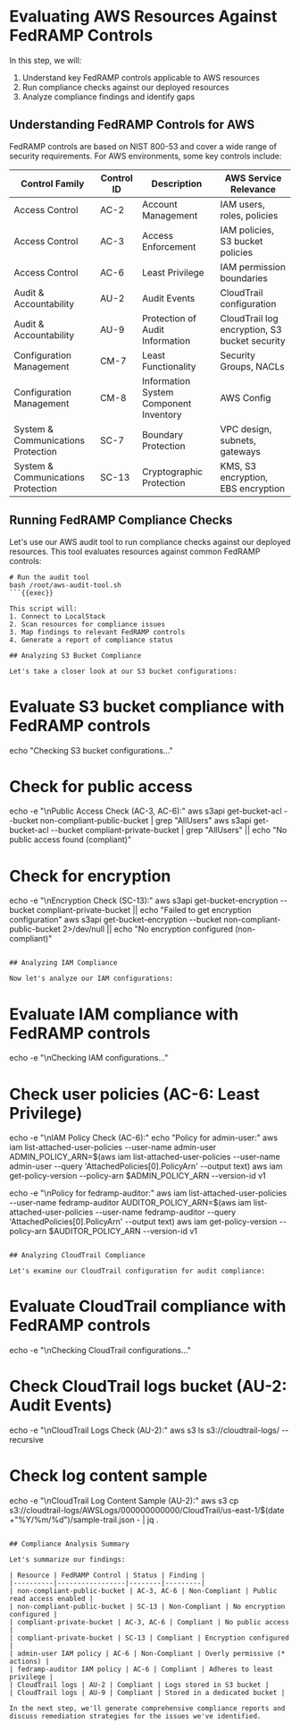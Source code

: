 # Evaluating AWS Resources Against FedRAMP Controls

In this step, we will:
1. Understand key FedRAMP controls applicable to AWS resources
2. Run compliance checks against our deployed resources
3. Analyze compliance findings and identify gaps

## Understanding FedRAMP Controls for AWS

FedRAMP controls are based on NIST 800-53 and cover a wide range of security requirements. For AWS environments, some key controls include:

| Control Family | Control ID | Description | AWS Service Relevance |
|----------------|------------|-------------|------------------------|
| Access Control | AC-2 | Account Management | IAM users, roles, policies |
| Access Control | AC-3 | Access Enforcement | IAM policies, S3 bucket policies |
| Access Control | AC-6 | Least Privilege | IAM permission boundaries |
| Audit & Accountability | AU-2 | Audit Events | CloudTrail configuration |
| Audit & Accountability | AU-9 | Protection of Audit Information | CloudTrail log encryption, S3 bucket security |
| Configuration Management | CM-7 | Least Functionality | Security Groups, NACLs |
| Configuration Management | CM-8 | Information System Component Inventory | AWS Config |
| System & Communications Protection | SC-7 | Boundary Protection | VPC design, subnets, gateways |
| System & Communications Protection | SC-13 | Cryptographic Protection | KMS, S3 encryption, EBS encryption |

## Running FedRAMP Compliance Checks

Let's use our AWS audit tool to run compliance checks against our deployed resources. This tool evaluates resources against common FedRAMP controls:

```
# Run the audit tool
bash /root/aws-audit-tool.sh
```{{exec}}

This script will:
1. Connect to LocalStack
2. Scan resources for compliance issues
3. Map findings to relevant FedRAMP controls
4. Generate a report of compliance status

## Analyzing S3 Bucket Compliance

Let's take a closer look at our S3 bucket configurations:

```
# Evaluate S3 bucket compliance with FedRAMP controls
echo "Checking S3 bucket configurations..."

# Check for public access
echo -e "\nPublic Access Check (AC-3, AC-6):"
aws s3api get-bucket-acl --bucket non-compliant-public-bucket | grep "AllUsers"
aws s3api get-bucket-acl --bucket compliant-private-bucket | grep "AllUsers" || echo "No public access found (compliant)"

# Check for encryption
echo -e "\nEncryption Check (SC-13):"
aws s3api get-bucket-encryption --bucket compliant-private-bucket || echo "Failed to get encryption configuration"
aws s3api get-bucket-encryption --bucket non-compliant-public-bucket 2>/dev/null || echo "No encryption configured (non-compliant)"
```{{exec}}

## Analyzing IAM Compliance

Now let's analyze our IAM configurations:

```
# Evaluate IAM compliance with FedRAMP controls
echo -e "\nChecking IAM configurations..."

# Check user policies (AC-6: Least Privilege)
echo -e "\nIAM Policy Check (AC-6):"
echo "Policy for admin-user:"
aws iam list-attached-user-policies --user-name admin-user
ADMIN_POLICY_ARN=$(aws iam list-attached-user-policies --user-name admin-user --query 'AttachedPolicies[0].PolicyArn' --output text)
aws iam get-policy-version --policy-arn $ADMIN_POLICY_ARN --version-id v1

echo -e "\nPolicy for fedramp-auditor:"
aws iam list-attached-user-policies --user-name fedramp-auditor
AUDITOR_POLICY_ARN=$(aws iam list-attached-user-policies --user-name fedramp-auditor --query 'AttachedPolicies[0].PolicyArn' --output text)
aws iam get-policy-version --policy-arn $AUDITOR_POLICY_ARN --version-id v1
```{{exec}}

## Analyzing CloudTrail Compliance

Let's examine our CloudTrail configuration for audit compliance:

```
# Evaluate CloudTrail compliance with FedRAMP controls
echo -e "\nChecking CloudTrail configurations..."

# Check CloudTrail logs bucket (AU-2: Audit Events)
echo -e "\nCloudTrail Logs Check (AU-2):"
aws s3 ls s3://cloudtrail-logs/ --recursive

# Check log content sample
echo -e "\nCloudTrail Log Content Sample (AU-2):"
aws s3 cp s3://cloudtrail-logs/AWSLogs/000000000000/CloudTrail/us-east-1/$(date +"%Y/%m/%d")/sample-trail.json - | jq .
```{{exec}}

## Compliance Analysis Summary

Let's summarize our findings:

| Resource | FedRAMP Control | Status | Finding |
|----------|-----------------|--------|---------|
| non-compliant-public-bucket | AC-3, AC-6 | Non-Compliant | Public read access enabled |
| non-compliant-public-bucket | SC-13 | Non-Compliant | No encryption configured |
| compliant-private-bucket | AC-3, AC-6 | Compliant | No public access |
| compliant-private-bucket | SC-13 | Compliant | Encryption configured |
| admin-user IAM policy | AC-6 | Non-Compliant | Overly permissive (* actions) |
| fedramp-auditor IAM policy | AC-6 | Compliant | Adheres to least privilege |
| CloudTrail logs | AU-2 | Compliant | Logs stored in S3 bucket |
| CloudTrail logs | AU-9 | Compliant | Stored in a dedicated bucket |

In the next step, we'll generate comprehensive compliance reports and discuss remediation strategies for the issues we've identified.